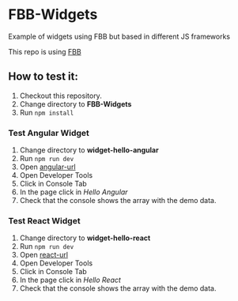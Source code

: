 # FBB-Widgets
Example of widgets using FBB but based in different JS frameworks

This repo is using [FBB](https://github.com/tcorral/FBB)

## How to test it:

1. Checkout this repository.
2. Change directory to **FBB-Widgets**
3. Run ```npm install```

### Test Angular Widget

1. Change directory to **widget-hello-angular**
2. Run ```npm run dev```
3. Open [angular-url](http://localhost:3010)
4. Open Developer Tools
5. Click in Console Tab
6. In the page click in *Hello Angular*
7. Check that the console shows the array with the demo data.


### Test React Widget

1. Change directory to **widget-hello-react**
2. Run ```npm run dev```
3. Open [react-url](http://localhost:3000)
4. Open Developer Tools
5. Click in Console Tab
6. In the page click in *Hello React*
7. Check that the console shows the array with the demo data.

